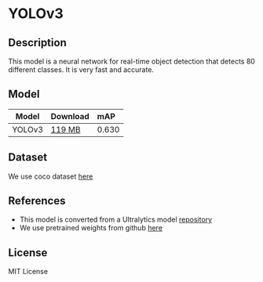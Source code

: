 <!--- SPDX-License-Identifier: MIT -->

# YOLOv3

## Description

This model is a neural network for real-time object detection that detects 80
different classes. It is very fast and accurate.

## Model

|Model          |Download                   |mAP    |
|---------------|:--------------------------|:------|
|YOLOv3         |[119 MB](yolov3_jit.pt)    |0.630  |

## Dataset

We use coco dataset [here](http://images.cocodataset.org/zips/val2017.zip)

## References

* This model is converted from a Ultralytics model [repository](https://github.com/ultralytics/yolov3)
* We use pretrained weights from github [here](https://github.com/ultralytics/yolov3/releases/download/v9.6.0/yolov3.pt)

## License

MIT License

